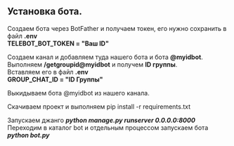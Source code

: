 ## Установка бота.

Создаем бота через BotFather и получаем токен, его нужно сохранить в файл **.env**  
**TELEBOT_BOT_TOKEN = "Ваш ID"**

Создаем канал и добавляем туда нашего бота и бота **@myidbot**.  
Выполняем **/getgroupid@myidbot** и получем **ID группы**.  
Вставляем его в файл **.env**  
**GROUP_CHAT_ID = "ID Группы"** 

Выкидываем бота @myidbot из нашего канала.

Скачиваем проект и выполняем pip install -r requirements.txt

Запускаем джанго **_python manage.py runserver 0.0.0.0:8000_**  
Переходим в каталог bot и отдельным процессом запускаем бота **_python bot.py_**
